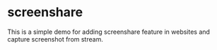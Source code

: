 # screenshare
This is a simple demo for adding screenshare feature in websites and capture screenshot from stream. 
